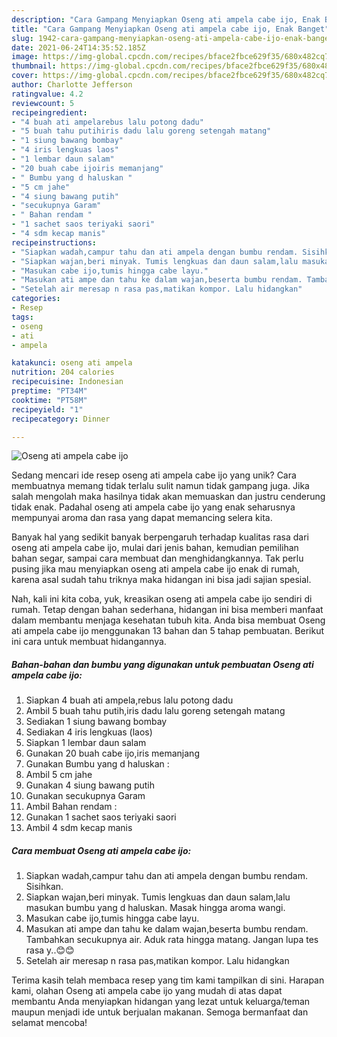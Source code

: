 ```yaml
---
description: "Cara Gampang Menyiapkan Oseng ati ampela cabe ijo, Enak Banget"
title: "Cara Gampang Menyiapkan Oseng ati ampela cabe ijo, Enak Banget"
slug: 1942-cara-gampang-menyiapkan-oseng-ati-ampela-cabe-ijo-enak-banget
date: 2021-06-24T14:35:52.185Z
image: https://img-global.cpcdn.com/recipes/bface2fbce629f35/680x482cq70/oseng-ati-ampela-cabe-ijo-foto-resep-utama.jpg
thumbnail: https://img-global.cpcdn.com/recipes/bface2fbce629f35/680x482cq70/oseng-ati-ampela-cabe-ijo-foto-resep-utama.jpg
cover: https://img-global.cpcdn.com/recipes/bface2fbce629f35/680x482cq70/oseng-ati-ampela-cabe-ijo-foto-resep-utama.jpg
author: Charlotte Jefferson
ratingvalue: 4.2
reviewcount: 5
recipeingredient:
- "4 buah ati ampelarebus lalu potong dadu"
- "5 buah tahu putihiris dadu lalu goreng setengah matang"
- "1 siung bawang bombay"
- "4 iris lengkuas laos"
- "1 lembar daun salam"
- "20 buah cabe ijoiris memanjang"
- " Bumbu yang d haluskan "
- "5 cm jahe"
- "4 siung bawang putih"
- "secukupnya Garam"
- " Bahan rendam "
- "1 sachet saos teriyaki saori"
- "4 sdm kecap manis"
recipeinstructions:
- "Siapkan wadah,campur tahu dan ati ampela dengan bumbu rendam. Sisihkan."
- "Siapkan wajan,beri minyak. Tumis lengkuas dan daun salam,lalu masukan bumbu yang d haluskan. Masak hingga aroma wangi."
- "Masukan cabe ijo,tumis hingga cabe layu."
- "Masukan ati ampe dan tahu ke dalam wajan,beserta bumbu rendam. Tambahkan secukupnya air. Aduk rata hingga matang. Jangan lupa tes rasa y..😊😊"
- "Setelah air meresap n rasa pas,matikan kompor. Lalu hidangkan"
categories:
- Resep
tags:
- oseng
- ati
- ampela

katakunci: oseng ati ampela 
nutrition: 204 calories
recipecuisine: Indonesian
preptime: "PT34M"
cooktime: "PT58M"
recipeyield: "1"
recipecategory: Dinner

---
```



![Oseng ati ampela cabe ijo](https://img-global.cpcdn.com/recipes/bface2fbce629f35/680x482cq70/oseng-ati-ampela-cabe-ijo-foto-resep-utama.jpg)

Sedang mencari ide resep oseng ati ampela cabe ijo yang unik? Cara membuatnya memang tidak terlalu sulit namun tidak gampang juga. Jika salah mengolah maka hasilnya tidak akan memuaskan dan justru cenderung tidak enak. Padahal oseng ati ampela cabe ijo yang enak seharusnya mempunyai aroma dan rasa yang dapat memancing selera kita.

Banyak hal yang sedikit banyak berpengaruh terhadap kualitas rasa dari oseng ati ampela cabe ijo, mulai dari jenis bahan, kemudian pemilihan bahan segar, sampai cara membuat dan menghidangkannya. Tak perlu pusing jika mau menyiapkan oseng ati ampela cabe ijo enak di rumah, karena asal sudah tahu triknya maka hidangan ini bisa jadi sajian spesial.




Nah, kali ini kita coba, yuk, kreasikan oseng ati ampela cabe ijo sendiri di rumah. Tetap dengan bahan sederhana, hidangan ini bisa memberi manfaat dalam membantu menjaga kesehatan tubuh kita. Anda bisa membuat Oseng ati ampela cabe ijo menggunakan 13 bahan dan 5 tahap pembuatan. Berikut ini cara untuk membuat hidangannya.

<!--inarticleads1-->

##### Bahan-bahan dan bumbu yang digunakan untuk pembuatan Oseng ati ampela cabe ijo:

1. Siapkan 4 buah ati ampela,rebus lalu potong dadu
1. Ambil 5 buah tahu putih,iris dadu lalu goreng setengah matang
1. Sediakan 1 siung bawang bombay
1. Sediakan 4 iris lengkuas (laos)
1. Siapkan 1 lembar daun salam
1. Gunakan 20 buah cabe ijo,iris memanjang
1. Gunakan  Bumbu yang d haluskan :
1. Ambil 5 cm jahe
1. Gunakan 4 siung bawang putih
1. Gunakan secukupnya Garam
1. Ambil  Bahan rendam :
1. Gunakan 1 sachet saos teriyaki saori
1. Ambil 4 sdm kecap manis




<!--inarticleads2-->

##### Cara membuat Oseng ati ampela cabe ijo:

1. Siapkan wadah,campur tahu dan ati ampela dengan bumbu rendam. Sisihkan.
1. Siapkan wajan,beri minyak. Tumis lengkuas dan daun salam,lalu masukan bumbu yang d haluskan. Masak hingga aroma wangi.
1. Masukan cabe ijo,tumis hingga cabe layu.
1. Masukan ati ampe dan tahu ke dalam wajan,beserta bumbu rendam. Tambahkan secukupnya air. Aduk rata hingga matang. Jangan lupa tes rasa y..😊😊
1. Setelah air meresap n rasa pas,matikan kompor. Lalu hidangkan




Terima kasih telah membaca resep yang tim kami tampilkan di sini. Harapan kami, olahan Oseng ati ampela cabe ijo yang mudah di atas dapat membantu Anda menyiapkan hidangan yang lezat untuk keluarga/teman maupun menjadi ide untuk berjualan makanan. Semoga bermanfaat dan selamat mencoba!
